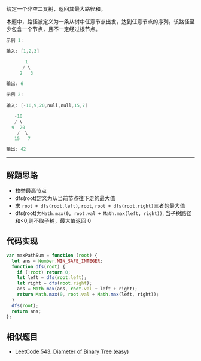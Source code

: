 给定一个非空二叉树，返回其最大路径和。

本题中，路径被定义为一条从树中任意节点出发，达到任意节点的序列。该路径至少包含一个节点，且不一定经过根节点。

```cpp
示例 1:

输入: [1,2,3]

       1
      / \
     2   3

输出: 6
```

```cpp
示例 2:

输入: [-10,9,20,null,null,15,7]

   -10
   / \
  9  20
    /  \
   15   7

输出: 42
```

---

## 解題思路

- 枚举最高节点
- dfs(root)定义为从当前节点往下走的最大值
- 求 `root + dfs(root.left)`, `root`, `root + dfs(root.right)`三者的最大值
- dfs(root)为`Math.max(0, root.val + Math.max(left, right))`, 当子树路径和<0,则不取子树，最大值返回 0

## 代码实现

```javascript
var maxPathSum = function (root) {
  let ans = Number.MIN_SAFE_INTEGER;
  function dfs(root) {
    if (!root) return 0;
    let left = dfs(root.left);
    let right = dfs(root.right);
    ans = Math.max(ans, root.val + left + right);
    return Math.max(0, root.val + Math.max(left, right));
  }
  dfs(root);
  return ans;
};
```

## 相似题目

- [LeetCode 543. Diameter of Binary Tree (easy)](https://github.com/muyids/leetcode/blob/master/algorithms/501-600/543.diameter-of-binary-tree.md)
